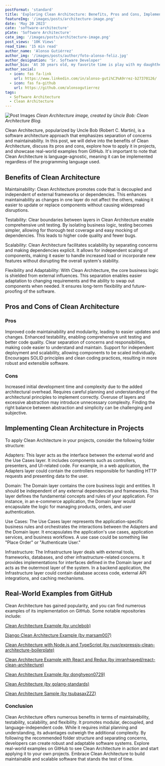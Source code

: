 ```yaml
---
postFormat: 'standard'
title: 'Exploring Clean Architecture: Benefits, Pros and Cons, Implementation, and Real-World Examples'
featureImg: '/images/posts/architecture-image.png'
date: 'May 20 2023'
cate: 'software-architecture'
pCate: 'Software Architecture'
cate_img: '/images/posts/architecture-image.png'
post_views: '10K Views'
read_time: '15 min read'
author_name: 'Alonso Gutiérrez'
author_img: '/images/posts/author/foto-alonso-feliz.jpg'
author_designation: 'Sr. Software Developer'
author_bio: 'At 30 years old, my favorite time is play with my daughther and wife, they are everything for me, without my family I won’t have the motivation to generate my own blog of software engineering topics.'
author_social:
  - icon: fas fa-link
    url: https://www.linkedin.com/in/alonso-guti%C3%A9rrez-b27370126/
  - icon: fas fa-github
    url: https://github.com/alonsogutierrez
tags:
  - Software Architecture
  - Clean Architecture
---
```


![Post Images](/images/posts/clean-architecture-image.png)
_Clean Architecture image, created by Uncle Bob: Clean Architecture Blog._

Clean Architecture, popularized by Uncle Bob (Robert C. Martin), is a software architecture approach that emphasizes separation of concerns and maintainability. In this post, we will delve into the benefits of Clean Architecture, discuss its pros and cons, explore how to apply it in projects, and showcase real-world examples from GitHub. It's important to note that Clean Architecture is language-agnostic, meaning it can be implemented regardless of the programming language used.

## Benefits of Clean Architecture

Maintainability: Clean Architecture promotes code that is decoupled and independent of external frameworks or dependencies. This enhances maintainability as changes in one layer do not affect the others, making it easier to update or replace components without causing widespread disruptions.

Testability: Clear boundaries between layers in Clean Architecture enable comprehensive unit testing. By isolating business logic, testing becomes simpler, allowing for thorough test coverage and easy mocking of dependencies. This leads to higher code quality and fewer bugs.

Scalability: Clean Architecture facilitates scalability by separating concerns and making dependencies explicit. It allows for independent scaling of components, making it easier to handle increased load or incorporate new features without disrupting the overall system's stability.

Flexibility and Adaptability: With Clean Architecture, the core business logic is shielded from external influences. This separation enables easier adaptation to changing requirements and the ability to swap out components when needed. It ensures long-term flexibility and future-proofing of the software.

## Pros and Cons of Clean Architecture

### Pros

Improved code maintainability and modularity, leading to easier updates and changes.
Enhanced testability, enabling comprehensive unit testing and better code quality.
Clear separation of concerns and responsibilities, making code easier to understand and maintain.
Support for independent deployment and scalability, allowing components to be scaled individually.
Encourages SOLID principles and clean coding practices, resulting in more robust and extensible software.

### Cons

Increased initial development time and complexity due to the added architectural overhead.
Requires careful planning and understanding of the architectural principles to implement correctly.
Overuse of layers and excessive abstraction may introduce unnecessary complexity.
Finding the right balance between abstraction and simplicity can be challenging and subjective.

## Implementing Clean Architecture in Projects

To apply Clean Architecture in your projects, consider the following folder structure:

Adapters: This layer acts as the interface between the external world and the Use Cases layer. It includes components such as controllers, presenters, and UI-related code. For example, in a web application, the Adapters layer could contain the controllers responsible for handling HTTP requests and presenting data to the user.

Domain: The Domain layer contains the core business logic and entities. It should be independent of any external dependencies and frameworks. This layer defines the fundamental concepts and rules of your application. For instance, in an e-commerce application, the Domain layer would encapsulate the logic for managing products, orders, and user authentication.

Use Cases: The Use Cases layer represents the application-specific business rules and orchestrates the interactions between the Adapters and the Domain layer. It encapsulates the application's use cases, application services, and business workflows. A use case could be something like "Place Order" or "Authenticate User."

Infrastructure: The Infrastructure layer deals with external tools, frameworks, databases, and other infrastructure-related concerns. It provides implementations for interfaces defined in the Domain layer and acts as the outermost layer of the system. In a backend application, the Infrastructure layer could contain database access code, external API integrations, and caching mechanisms.

## Real-World Examples from GitHub

Clean Architecture has gained popularity, and you can find numerous examples of its implementation on GitHub. Some notable repositories include:

[Clean Architecture Example (by unclebob)](https://github.com/unclebob/CC_Survival_Guide/tree/master/code)

[Django Clean Architecture Example (by marsam007)](https://github.com/marsam007/django-clean-architecture-example)

[Clean Architecture with Node.js and TypeScript (by nusr/expressjs-clean-architecture-boilerplate)](https://github.com/nusr/expressjs-clean-architecture-boilerplate)

[Clean Architecture Example with React and Redux (by imranhsayed/react-clean-architecture)](https://github.com/nusr/expressjs-clean-architecture-boilerplate)

[Clean Architecture Example (by donghyeon0729)](https://github.com/donghyeon0729/CleanArchitectureExample)

[Clean Architecture (by golang-standards)](https://github.com/golang-standards/project-layout)

[Clean Architecture Sample (by tsubasaxZZZ)](https://github.com/tsubasaxZZZ/clean-architecture-sample)

### Conclusion

Clean Architecture offers numerous benefits in terms of maintainability, testability, scalability, and flexibility. It promotes modular, decoupled, and language-independent code. While it requires initial planning and understanding, its advantages outweigh the additional complexity. By following the recommended folder structure and separating concerns, developers can create robust and adaptable software systems. Explore real-world examples on GitHub to see Clean Architecture in action and start applying it to your own projects. Embrace Clean Architecture to build maintainable and scalable software that stands the test of time.
